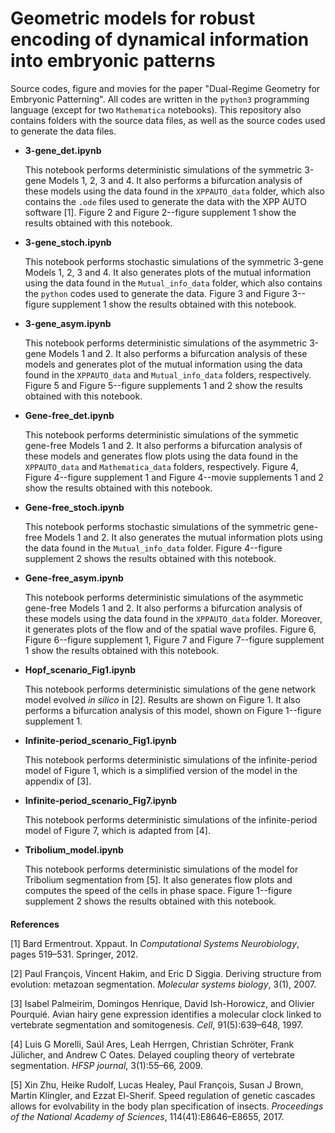 # Geometric models for robust encoding of dynamical information into embryonic patterns
Source codes, figure and movies for the paper "Dual-Regime Geometry for Embryonic Patterning". All codes are written in the `python3` programming language (except for two `Mathematica` notebooks). This repository also contains folders with the source data files, as well as the source codes used to generate the data files.


- **3-gene\_det.ipynb**

    This notebook performs deterministic simulations of the symmetric 3-gene Models 1, 2, 3 and 4. It also performs a bifurcation analysis of these models using the data found in the `XPPAUTO_data` folder, which also contains the `.ode` files used to generate the data with the XPP AUTO software [1]. Figure 2 and Figure 2--figure supplement 1 show the results obtained with this notebook.
    
    
- **3-gene\_stoch.ipynb**

    This notebook performs stochastic simulations of the symmetric 3-gene Models 1, 2, 3 and 4. It also generates plots of the mutual information using the data found in the `Mutual_info_data` folder, which also contains the `python` codes used to generate the data. Figure 3 and Figure 3--figure supplement 1 show the results obtained with this notebook.
    
    
- **3-gene\_asym.ipynb**

    This notebook performs deterministic simulations of the asymmetric 3-gene Models 1 and 2. It also performs a bifurcation analysis of these models and generates plot of the mutual information using the data found in the `XPPAUTO_data` and `Mutual_info_data` folders, respectively. Figure 5 and Figure 5--figure supplements 1 and 2 show the results obtained with this notebook.
    
    
- **Gene-free\_det.ipynb**

    This notebook performs deterministic simulations of the symmetic gene-free Models 1 and 2. It also performs a bifurcation analysis of these models and generates flow plots using the data found in the `XPPAUTO_data` and `Mathematica_data` folders, respectively. Figure 4, Figure 4--figure supplement 1 and Figure 4--movie supplements 1 and 2 show the results obtained with this notebook.
    
    
- **Gene-free\_stoch.ipynb**

    This notebook performs stochastic simulations of the symmetric gene-free Models 1 and 2. It also generates the mutual information plots using the data found in the `Mutual_info_data` folder. Figure 4--figure supplement 2 shows the results obtained with this notebook.
    
    
    
- **Gene-free\_asym.ipynb**

    This notebook performs deterministic simulations of the asymmetic gene-free Models 1 and 2. It also performs a bifurcation analysis of these models using the data found in the `XPPAUTO_data` folder. Moreover, it generates plots of the flow and of the spatial wave profiles. Figure 6, Figure 6--figure supplement 1, Figure 7 and Figure 7--figure supplement 1 show the results obtained with this notebook.
    
    
- **Hopf\_scenario\_Fig1.ipynb**

    This notebook performs deterministic simulations of the gene network model evolved *in silico* in [2]. Results are shown on Figure 1. It also performs a bifurcation analysis of this model, shown on Figure 1--figure supplement 1.
    
    
- **Infinite-period\_scenario\_Fig1.ipynb**

    This notebook performs deterministic simulations of the infinite-period model of Figure 1, which is a simplified version of the model in the appendix of [3].
    
    
- **Infinite-period\_scenario\_Fig7.ipynb**

    This notebook performs deterministic simulations of the infinite-period model of Figure 7, which is adapted from [4].
    
    
- **Tribolium\_model.ipynb**

    This notebook performs deterministic simulations of the model for Tribolium segmentation from [5]. It also generates flow plots and computes the speed of the cells in phase space. Figure 1--figure supplement 2 shows the results obtained with this notebook.
    

####      

####      

**References**

[1] Bard Ermentrout. Xppaut. In *Computational Systems Neurobiology*, pages 519–531. Springer, 2012.

[2] Paul François, Vincent Hakim, and Eric D Siggia. Deriving structure from evolution: metazoan segmentation. *Molecular systems biology*, 3(1), 2007.

[3] Isabel Palmeirim, Domingos Henrique, David Ish-Horowicz, and Olivier Pourquié. Avian hairy gene expression identifies a molecular clock linked to vertebrate segmentation and somitogenesis. *Cell*, 91(5):639–648, 1997.

[4] Luis G Morelli, Saúl Ares, Leah Herrgen, Christian Schröter, Frank Jülicher, and Andrew C Oates. Delayed coupling theory of vertebrate segmentation. *HFSP journal*, 3(1):55–66, 2009.

[5] Xin Zhu, Heike Rudolf, Lucas Healey, Paul François, Susan J Brown, Martin Klingler, and Ezzat El-Sherif. Speed regulation of genetic cascades allows for evolvability in the body plan specification of insects. *Proceedings of the National Academy of Sciences*, 114(41):E8646–E8655, 2017.

